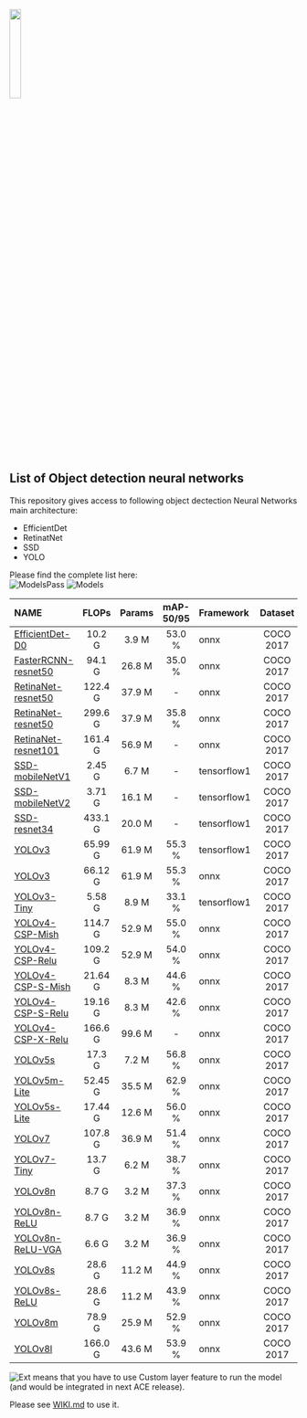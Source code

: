 <img width="20%" src="../../utils/materials/kalray_logo.png"></a>

## List of Object detection neural networks
This repository gives access to following object dectection Neural Networks main architecture:
* EfficientDet
* RetinatNet
* SSD
* YOLO

Please find the complete list here: </br>
![ModelsPass](https://img.shields.io/badge/ACE5.4-27%20pass-g)
![Models](https://img.shields.io/badge/Total%20model-27-blue)

<!-- START AUTOMATED TABLE -->
| NAME                                              |  FLOPs  | Params | mAP-50/95 | Framework   |  Dataset  | Input Size | ACE status                                            |
|:--------------------------------------------------|:-------:|:------:|:---------:|:------------|:---------:|:----------:|:------------------------------------------------------|
| [EfficientDet-D0](./efficientdet-d0)              | 10.2 G  | 3.9 M  |  53.0 %   | onnx        | COCO 2017 |  512x512   | ![Pass](https://img.shields.io/badge/ACE5.4-pass-g)   |
| [FasterRCNN-resnet50](./faster-rcnn-rn50)         | 94.1 G  | 26.8 M |  35.0 %   | onnx        | COCO 2017 |  512x512   | ![Pass](https://img.shields.io/badge/ACE5.4-pass-g)   |
| [RetinaNet-resnet50](./retinanet-resnet50)        | 122.4 G | 37.9 M |     -     | onnx        | COCO 2017 |  512x512   | ![Pass](https://img.shields.io/badge/ACE5.4-pass-g)   |
| [RetinaNet-resnet50](./retinanet-resnet50-mlperf) | 299.6 G | 37.9 M |  35.8 %   | onnx        | COCO 2017 |  800x800   | ![Pass](https://img.shields.io/badge/ACE5.4-pass-g)   |
| [RetinaNet-resnet101](./retinanet-resnet101)      | 161.4 G | 56.9 M |     -     | onnx        | COCO 2017 |  512x512   | ![Pass](https://img.shields.io/badge/ACE5.4-pass-g)   |
| [SSD-mobileNetV1](./ssd-mobilenet-v1-mlperf)      | 2.45 G  | 6.7 M  |     -     | tensorflow1 | COCO 2017 |  300x300   | ![Pass](https://img.shields.io/badge/ACE5.4-pass-g)   |
| [SSD-mobileNetV2](./ssd-mobilenet-v2)             | 3.71 G  | 16.1 M |     -     | tensorflow1 | COCO 2017 |  300x300   | ![Pass](https://img.shields.io/badge/ACE5.4-pass-g)   |
| [SSD-resnet34](./ssd-resnet34-mlperf)             | 433.1 G | 20.0 M |     -     | tensorflow1 | COCO 2017 | 1200x1200  | ![Pass](https://img.shields.io/badge/ACE5.4-pass-g)   |
| [YOLOv3](./yolov3)                                | 65.99 G | 61.9 M |  55.3 %   | tensorflow1 | COCO 2017 |  416x416   | ![Pass](https://img.shields.io/badge/ACE5.4-pass-g)   |
| [YOLOv3](./yolov3)                                | 66.12 G | 61.9 M |  55.3 %   | onnx        | COCO 2017 |  416x416   | ![Pass](https://img.shields.io/badge/ACE5.4-pass-g)   |
| [YOLOv3-Tiny](./yolov3-tiny)                      | 5.58 G  | 8.9 M  |  33.1 %   | tensorflow1 | COCO 2017 |  416x416   | ![Pass](https://img.shields.io/badge/ACE5.4-pass-g)   |
| [YOLOv4-CSP-Mish](./yolov4-csp-mish)              | 114.7 G | 52.9 M |  55.0 %   | onnx        | COCO 2017 |  608x608   | ![Pass](https://img.shields.io/badge/ACE5.4-pass-g)   |
| [YOLOv4-CSP-Relu](./yolov4-csp-relu)              | 109.2 G | 52.9 M |  54.0 %   | onnx        | COCO 2017 |  608x608   | ![Pass](https://img.shields.io/badge/ACE5.4-pass-g)   |
| [YOLOv4-CSP-S-Mish](./yolov4-csp-s-mish)          | 21.64 G | 8.3 M  |  44.6 %   | onnx        | COCO 2017 |  608x608   | ![Pass](https://img.shields.io/badge/ACE5.4-pass-g)   |
| [YOLOv4-CSP-S-Relu](./yolov4-csp-s-relu)          | 19.16 G | 8.3 M  |  42.6 %   | onnx        | COCO 2017 |  608x608   | ![Pass](https://img.shields.io/badge/ACE5.4-pass-g)   |
| [YOLOv4-CSP-X-Relu](./yolov4-csp-x-relu)          | 166.6 G | 99.6 M |     -     | onnx        | COCO 2017 |  640x480   | ![Pass](https://img.shields.io/badge/ACE5.4-pass-g)   |
| [YOLOv5s](./yolov5s)                              | 17.3 G  | 7.2 M  |  56.8 %   | onnx        | COCO 2017 |  640x640   | ![Pass](https://img.shields.io/badge/ACE5.4-pass-g)   |
| [YOLOv5m-Lite](./yolov5m6-relu)                   | 52.45 G | 35.5 M |  62.9 %   | onnx        | COCO 2017 |  640x640   | ![Pass](https://img.shields.io/badge/ACE5.4-pass-g)   |
| [YOLOv5s-Lite](./yolov5s6-relu)                   | 17.44 G | 12.6 M |  56.0 %   | onnx        | COCO 2017 |  640x640   | ![Pass](https://img.shields.io/badge/ACE5.4-pass-g)   |
| [YOLOv7](./yolov7)                                | 107.8 G | 36.9 M |  51.4 %   | onnx        | COCO 2017 |  640x640   | ![Pass](https://img.shields.io/badge/ACE5.4-pass-g)   |
| [YOLOv7-Tiny](./yolov7-tiny)                      | 13.7 G  | 6.2 M  |  38.7 %   | onnx        | COCO 2017 |  640x640   | ![Pass](https://img.shields.io/badge/ACE5.4-pass-g)   |
| [YOLOv8n](./yolov8n)                              |  8.7 G  | 3.2 M  |  37.3 %   | onnx        | COCO 2017 |  640x640   | ![Pass](https://img.shields.io/badge/ACE5.4-pass-g)   |
| [YOLOv8n-ReLU](./yolov8n-relu)                    |  8.7 G  | 3.2 M  |  36.9 %   | onnx        | COCO 2017 |  640x640   | ![Pass](https://img.shields.io/badge/ACE5.4-pass-g)   |
| [YOLOv8n-ReLU-VGA](./yolov8n-relu-vga)            |  6.6 G  | 3.2 M  |  36.9 %   | onnx        | COCO 2017 |  640x480   | ![Pass](https://img.shields.io/badge/ACE5.4-pass-g)   |
| [YOLOv8s](./yolov8s)                              | 28.6 G  | 11.2 M |  44.9 %   | onnx        | COCO 2017 |  640x640   | ![Pass](https://img.shields.io/badge/ACE5.4-pass-g)   |
| [YOLOv8s-ReLU](./yolov8s-relu)                    | 28.6 G  | 11.2 M |  43.9 %   | onnx        | COCO 2017 |  640x640   | ![Pass](https://img.shields.io/badge/ACE5.4-pass-g)   |
| [YOLOv8m](./yolov8m)                              | 78.9 G  | 25.9 M |  52.9 %   | onnx        | COCO 2017 |  640x640   | ![Pass](https://img.shields.io/badge/ACE5.4-pass-g)   |
| [YOLOv8l](./yolov8l)                              | 166.0 G | 43.6 M |  53.9 %   | onnx        | COCO 2017 |  640x640   | ![Pass](https://img.shields.io/badge/ACE5.4-pass-g)   |

<!-- END AUTOMATED TABLE -->

![Ext](https://img.shields.io/badge/ACE5.4-ext-yellow) means that you have to use Custom layer
feature to run the model (and would be integrated in next ACE release). 

Please see [WIKI.md](../../WIKI.md) to use it.
